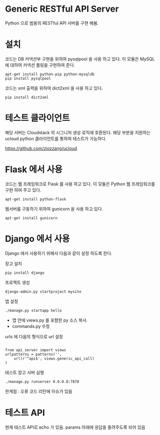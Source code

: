 Generic RESTful API Server
==========================
Python 으로 범용의 RESTful API 서버를 구현 해봄.


설치
====

코드는 DB 커넥션부 구현을 위하여 pysqlpool 을 사용 하고 있다. 이 모듈은 MySQL 에 대하여 커넥션 풀링을 구현하여 준다.


```
apt-get install python-pip python-mysqldb
pip install pysqlpool
```

코드는 xml 출력을 위하여 dict2xml 을 사용 하고 있다.

```
pip install dict2xml
```

테스트 클라이언트
=================

해당 서버는 Cloudstack 의 시그니처 생성 로직에 호환된다. 해당 부분을 지원하는 ucloud python 클라이언트를 통하여 테스트가 가능하다.

https://github.com/ziozzang/ucloud


Flask 에서 사용
===============

코드는 웹 프레임워크로 Flask 를 사용 하고 있다. 이 모듈은 Python 웹 프레임워크를 구현 하여 주고 있다.

```
apt-get install python-flask
```

웹서버를 구동하기 위하여 gunicorn 을 사용 하고 있다.

```
apt-get install gunicorn
```


Django 에서 사용
================

Django 에서 사용하기 위해서 다음과 같이 설정 하도록 한다.

장고 설치

```
pip install django
```

프로젝트 생성
```
django-admin.py startproject mysite
```

앱 설정
```
./manage.py startapp hello
```

- 앱 안에 views.py 를 포함한 py 소스 복사.
- commands.py 수정

urls 에 다음의 형식으로 url 설정

```

from api_server import views
urlpatterns = patterns('',
    url(r'^api$', views.generic_api_call)
)
```

테스트 장고 서버 실행
```
./manage.py runserver 0.0.0.0:7878
```

한계점 : 오류 코드 리턴에 이슈가 있음


테스트 API
==========

현재 테스트 API로 echo 가 있음. params 아래에 응답을 돌려주도록 되어 있음
